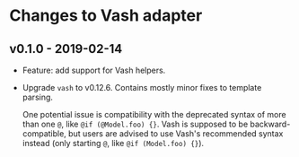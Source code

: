 # Changes to Vash adapter

## v0.1.0 - 2019-02-14

* Feature: add support for Vash helpers.
* Upgrade `vash` to v0.12.6. Contains mostly minor fixes to template parsing.
  
  One potential issue is compatibility with the deprecated syntax of more than one `@`, like `@if (@Model.foo) {}`. Vash is supposed to be backward-compatible, but users are advised to use Vash's recommended syntax instead (only starting `@`, like `@if (Model.foo) {}`).
